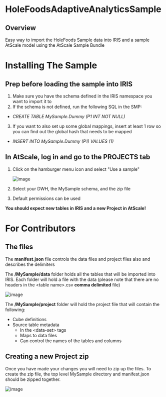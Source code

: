 # HoleFoodsAdaptiveAnalyticsSample
## Overview
Easy way to import the HoleFoods Sample data into IRIS and a sample AtScale model using the AtScale Sample Bundle

# Installing The Sample
## Prep before loading the sample into IRIS
1) Make sure you have the schema defined in the IRIS namespace you want to import it to 
2) If the schema is not defined, run the following SQL in the SMP:
*  _CREATE TABLE MySample.Dummy (P1 INT NOT NULL)_
3) If you want to also set up some global mappings, insert at least 1 row so you can find out the global hash that needs to be mapped
*  _INSERT INTO MySample.Dummy (P1) VALUES (1)_

## In AtScale, log in and go to the PROJECTS tab
1) Click on the hamburger menu icon and select "Use a sample"

    ![image](https://user-images.githubusercontent.com/30053816/115746186-1f2b8380-a362-11eb-8f03-517df862e63d.png)

2) Select your DWH, the MySample schema, and the zip file
3) Default permissions can be used

**You should expect new tables in IRIS and a new Project in AtScale!**

# For Contributors 
## The files 
The **manifest.json** file controls the data files and project files also and describes the delimiters

The **/MySample/data** folder holds all the tables that will be imported into IRIS. Each folder will hold a file with the data (please note that there are no headers in the \<table name\>.csv **comma delimited** file)

![image](https://user-images.githubusercontent.com/30053816/115742298-87786600-a35e-11eb-8b54-ecc2d65f8ee6.png)

The **/MySample/project** folder will hold the project file that will contain the following:
* Cube definitions
* Source table metadata
  * In the \<data-set\> tags
  * Maps to data files
  * Can control the names of the tables and columns

## Creating a new Project zip
Once you have made your changes you will need to zip up the files. To create the zip file, the top level MySample directory and manifest.json should be zipped together.

![image](https://user-images.githubusercontent.com/30053816/115744442-919b6400-a360-11eb-9377-a47fa2955c0e.png)





